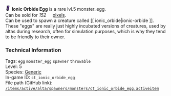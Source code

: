 ![ ](https://raw.githubusercontent.com/Ceterai/Enternia/main/items/active/alta/spawners/monsters/ct_ionic_orbide_egg.png) **Ionic Orbide Egg** is a rare lvl.5 monster_egg.  
Can be sold for *152* <img src="https://starbounder.org/mediawiki/images/2/21/Pixel.png" width="12" height="16"/> [pixels](https://starbounder.org/Pixel).  
Can be used to spawn a creature called [[ ionic_orbide|ionic-orbide ]].  
These "eggs" are really just highly incubated versions of creatures, used by altas during research, often for simulation purposes, which is why they tend to be friendly to their owner.

### Technical Information

Tags: `egg` `monster_egg` `spawner` `throwable`  
Level: 5  
Species: [Generic](https://starbounder.org/Perfectly_Generic_Item)  
In-game ID: `ct_ionic_orbide_egg`  
File path (GitHub link): [`/items/active/alta/spawners/monsters/ct_ionic_orbide_egg.activeitem`](https://github.com/Ceterai/Enternia/blob/main/items/active/alta/spawners/monsters/ct_ionic_orbide_egg.activeitem)
